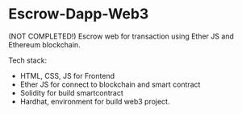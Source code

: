 # Escrow-Dapp-Web3
(NOT COMPLETED!)
Escrow web for transaction using Ether JS and Ethereum blockchain.

Tech stack:
- HTML, CSS, JS for Frontend
- Ether JS for connect to blockchain and smart contract
- Solidity for build smartcontract
- Hardhat, environment for build web3 project.
